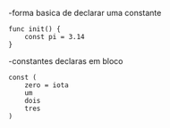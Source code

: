 -forma basica de declarar uma constante

```
func init() {
	const pi = 3.14
}

```

-constantes declaras em bloco


```
const (
	zero = iota
	um
	dois
	tres
)
```